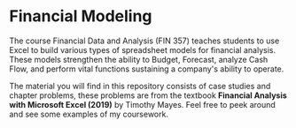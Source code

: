 # Financial Modeling

The course Financial Data and Analysis  (FIN 357) teaches students to use Excel to build various types of spreadsheet 
models for financial analysis. These models strengthen the ability to Budget, Forecast, analyze Cash Flow, and perform 
vital functions sustaining a company's ability to operate.

The material you will find in this repository consists of case studies and chapter problems, these problems are from the 
textbook __Financial Analysis with Microsoft Excel (2019)__ by Timothy Mayes. Feel free to peek around and see some examples 
of my coursework. 


